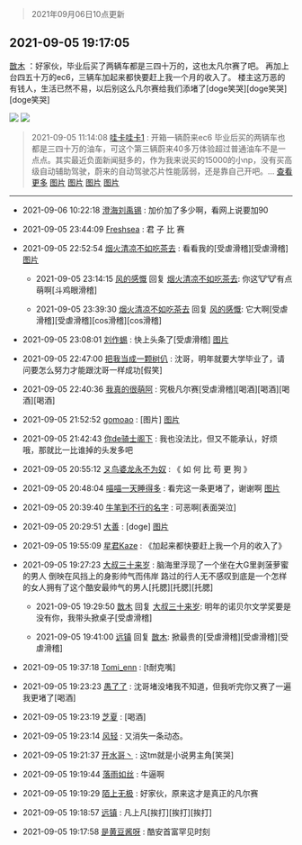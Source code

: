 > 2021年09月06日10点更新
<link rel="stylesheet" href="https://cdn.jsdelivr.net/gh/taotie6/sampleJSON@main/css/photo_show.css">
<meta name="referrer" content="no-referrer" />


 ## 2021-09-05 19:17:05 

 [㪚木](https://www.coolapk.com/feed/29787245?shareKey=ZjZiMWYzNThlMmI4NjEzNGIxNGU~) ：好家伙，毕业后买了两辆车都是三四十万的，这也太凡尔赛了吧。
再加上台四五十万的ec6，三辆车加起来都快要赶上我一个月的收入了。
楼主这万恶的有钱人，生活已然不易，以后别这么凡尔赛给我们添堵了[doge笑哭][doge笑哭][doge笑哭] 

<div class="album">
<img class="img-item" src="http://image.coolapk.com/feed/2021/0905/19/1081091_9880b24d_0819_4566@1080x1286.jpeg" />
<img class="img-item" src="http://image.coolapk.com/feed/2020/0326/15/2734062_d024d6df_7021_5366@170x162.gif" />
</div>

> 2021-09-05 11:14:08 
> [哇卡哇卡1](https://www.coolapk.com/feed/29777173?shareKey=ZGU5OGU1ZDRiZTA3NjEzNGIxNGU~) : 开箱一辆蔚来ec6 毕业后买的两辆车也都是三四十万的油车，可这个第三辆蔚来40多万体验超过普通油车不是一点点。其实最近负面新闻挺多的，作为我来说买的15000的小np，没有买高级自动辅助驾驶，蔚来的自动驾驶芯片性能孱弱，还是靠自己开吧。... <a href="">查看更多</a> 
[图片](http://image.coolapk.com/feed/2021/0817/11/1885207_9715_1676@3325x2494.jpg)
[图片](http://image.coolapk.com/feed/2021/0905/11/1885207_1647_0355@3325x2494.jpg)
[图片](http://image.coolapk.com/feed/2021/0905/11/1885207_1646_3025@1170x765.jpg)
[图片](http://image.coolapk.com/feed/2021/0905/11/1885207_1646_5998@1170x2532.jpg)

 ------- 

- 2021-09-06 10:22:18 [澄海刘禹锡](uid=2229098) : 加价加了多少啊，看网上说要加90 

- 2021-09-05 23:44:09 [Freshsea](uid=1997345) : 君 子 比 赛 

- 2021-09-05 22:52:54 [烟火清凉不如吃茶去](uid=4279524) : 看看我的[受虐滑稽][受虐滑稽] [图片](http://image.coolapk.com/feed/2021/0818/02/3425470_b9f69188_4640_7614@640x1386.jpeg)

    - 2021-09-05 23:14:15 [风的感慨](uid=458523) 回复 [烟火清凉不如吃茶去](uid=4279524): 你这🐮🐮有点萌啊[斗鸡眼滑稽] 

    - 2021-09-05 23:39:30 [烟火清凉不如吃茶去](uid=4279524) 回复 [风的感慨](uid=458523): 它大啊[受虐滑稽][受虐滑稽][cos滑稽][cos滑稽] 

- 2021-09-05 23:08:01 [刘作蜴](uid=2132901) : 快上头条了[受虐滑稽] [图片](http://image.coolapk.com/feed/2021/0905/23/2132901_c4c873dc_4469_437@1080x2340.jpeg)

- 2021-09-05 22:47:00 [把我当成一颗树仈](uid=2189161) : 沈哥，明年就要大学毕业了，请问要怎么努力才能跟沈哥一样成功[假笑] 

- 2021-09-05 22:40:36 [我真的很萌阿](uid=2027224) : 究极凡尔赛[受虐滑稽][喝酒][喝酒][喝酒][喝酒] 

- 2021-09-05 21:52:52 [gomoao](uid=2765171) : [图片] [图片](http://image.coolapk.com/feed/2021/0905/21/2765171_75a0cd50_9972_3128@198x198.jpeg)

- 2021-09-05 21:42:43 [你de骑士阁下](uid=784290) : 我也没法比，但又不能承认，好烦哦，那就比一比谁掉的头发多吧 

- 2021-09-05 20:55:12 [ヌ鸟婆龙永不为奴](uid=3887390) : 《 如 何 比 苟 更 狗 》 

- 2021-09-05 20:48:04 [喵喵一天睡得多](uid=1270287) : 看完这一条更堵了，谢谢啊 [图片](http://image.coolapk.com/feed/2021/0905/20/1270287_9acaa00c_6083_5906@192x198.jpeg)

- 2021-09-05 20:39:40 [牛笔到不行的名字](uid=2374460) : 可恶啊[表面哭泣] 

- 2021-09-05 20:29:51 [大善](uid=1021716) : [doge] [图片](http://image.coolapk.com/feed/2021/0905/20/1021716_54db7712_4085_6965@1080x1440.jpeg)

- 2021-09-05 19:55:09 [星君Kaze](uid=2761211) : 《加起来都快要赶上我一个月的收入了》 

- 2021-09-05 19:27:23 [大叔三十来岁](uid=5360167) : 脑海里浮现了一个坐在大G里剥菠萝蜜的男人
倒映在风挡上的身影帅气而伟岸
路过的行人无不感叹到底是一个怎样的女人拥有了这个酷安最帅气的男人[托腮][托腮][托腮] 

    - 2021-09-05 19:29:50 [㪚木](uid=1081091) 回复 [大叔三十来岁](uid=5360167): 明年的诺贝尔文学奖要是没有你，我带头掀桌子[受虐滑稽] 

    - 2021-09-05 19:41:00 [远镇](uid=1471248) 回复 [㪚木](uid=1081091): 掀最贵的[受虐滑稽][受虐滑稽][受虐滑稽] 

- 2021-09-05 19:37:18 [Tomi_enn](uid=1362701) : [t耐克嘴] 

- 2021-09-05 19:23:23 [愚了了](uid=734193) : 沈哥堵没堵我不知道，但我听完你又赛了一遍我更堵了[喝酒] 

- 2021-09-05 19:23:19 [芝夏](uid=3226904) : [喝酒] 

- 2021-09-05 19:23:14 [风轻](uid=851809) : 又消失一条动态。 

- 2021-09-05 19:21:37 [开水哥丶](uid=608451) : 这tm就是小说男主角[笑哭] 

- 2021-09-05 19:19:44 [落雨如丝](uid=171765) : 牛逼啊 

- 2021-09-05 19:19:29 [陌上无极](uid=1205770) : 好家伙，原来这才是真正的凡尔赛 

- 2021-09-05 19:18:57 [远镇](uid=1471248) : 凡上凡[挨打][挨打][挨打] 

- 2021-09-05 19:17:58 [是黄豆酱呀](uid=3030629) : 酷安首富罕见时刻 

